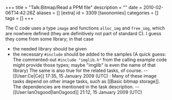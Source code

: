 +++
title = "Talk:Bitmap/Read a PPM file"
description = ""
date = 2010-02-06T14:42:26Z
aliases = []
[extra]
id = 3309
[taxonomies]
categories = []
tags = []
+++

The C code uses a type <code>image</code> and functions <code>alloc_img</code> and <code>free_img</code>, which are nowhere defined (they are definitively not part of standard C). I guess they come from some library; in that case
* the needed library should be given
* the necessary <code>#include</code> should be added to the samples (A quick guess: The commented-out <code>#include "imglib.h"</code> from the calling example code might provide those types; maybe "imglib" is even the name of that library)
The same is also true for the related tasks, of course. --[[User:Ce|Ce]] 17:35, 15 January 2009 (UTC)
: Many of these image tasks depend on other image tasks, such as [[Basic bitmap storage]]. The dependencies are mentioned in the task description. --[[User:IanOsgood|IanOsgood]] 21:12, 15 January 2009 (UTC)
